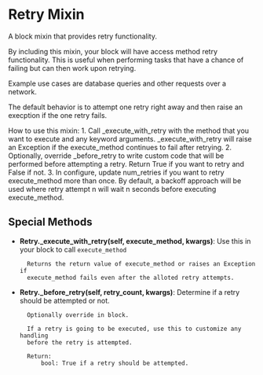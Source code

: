 Retry Mixin
===========

A block mixin that provides retry functionality.

By including this mixin, your block will have access method retry
functionality. This is useful when performing tasks that have a chance
of failing but can then work upon retrying.

Example use cases are database queries and other requests over a network.

The default behavior is to attempt one retry right away and then raise
an execption if the one retry fails.

How to use this mixin:
    1. Call _execute_with_retry with the method that you want to execute
    and any keyword arguments. _execute_with_retry will raise an Exception
    if the execute_method continues to fail after retrying.
    2. Optionally, override _before_retry to write custom code that will be
    performed before attempting a retry. Return True if you want to retry
    and False if not.
    3. In configure, update num_retries if you want to retry execute_method
    more than once. By default, a backoff approach will be used where
    retry attempt n will wait n seconds before executing execute_method.


Special Methods
---------------

- **Retry._execute_with_retry(self, execute_method, kwargs)**:
        Use this in your block to call `execute_method`

        Returns the return value of execute_method or raises an Exception if
        execute_method fails even after the alloted retry attempts.
- **Retry._before_retry(self, retry_count, kwargs)**:
        Determine if a retry should be attempted or not.

        Optionally override in block.

        If a retry is going to be executed, use this to customize any handling
        before the retry is attempted.

        Return:
            bool: True if a retry should be attempted.

